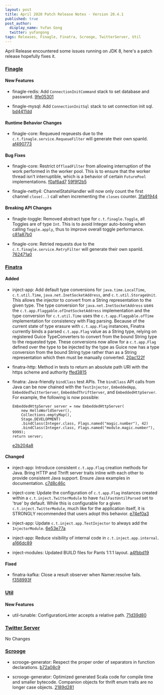 ```yaml
---
layout: post
title: April 2020 Patch Release Notes - Version 20.4.1
published: true
post_author:
  display_name: Yufan Gong
  twitter: yufangong
tags: Releases, Finagle, Finatra, Scrooge, TwitterServer, Util
---
```


April Release encountered some issues running on JDK 8, here's a patch release hopefully fixes it. 

### [Finagle](https://github.com/twitter/finagle/)

#### New Features

- finagle-redis: Add `ConnectionInitCommand` stack to set database and password.
  [9fe05301](https://github.com/twitter/finagle/commit/9fe05301e56d2cbab001e48216a1b05f5a6e5e6a)

- finagle-mysql: Add `ConnectionInitSql` stack to set connection init sql. [bd4411dd](https://github.com/twitter/finagle/commit/bd4411ddc5e6e0df6b08b78a507280b654e617b9)

#### Runtime Behavior Changes

- finagle-core: Requeued reqeuests due to the `c.t.finagle.service.RequeueFilter` will generate
  their own spanId. [af490773](https://github.com/twitter/finagle/commit/af490773a8154b848a3f596897250b57d84df5c0)

#### Bug Fixes

- finagle-core: Restrict `OffloadFilter` from allowing interruption of the work performed in the worker pool. This is to ensure that the worker thread isn't interruptible, which is a
  behavior of certain `FuturePool` implementations. [f0af6ad7](https://github.com/twitter/finagle/commit/f0af6ad7f108d294abff5ccffe0dd93beca7560d) [59f9f2b5](https://github.com/twitter/finagle/commit/59f9f2b567b54d1c70fd6a41b89235e32c43cf8a)

- finagle-netty4: ChannelStatsHandler will now only count the first channel `close(..)` call when incrementing the `closes` counter. [3fa91944](https://github.com/twitter/finagle/commit/3fa919448139f0a40c5d9156075aed6fd4aef0ee)

#### Breaking API Changes

- finagle-toggle: Removed abstract type for `c.t.finagle.Toggle`, all Toggles are of type `Int`.
  This is to avoid Integer auto-boxing when calling `Toggle.apply`, thus to improve overall toggle performance. [c81a87b0](https://github.com/twitter/finagle/commit/c81a87b0cdf9105f7b2985686331d43d4c56067e)

- finagle-core: Retried requests due to the `c.t.finagle.service.RetryFilter` will generate their
own spanId. [762471a0](https://github.com/twitter/finagle/commit/762471a02885e4981efd41a1e09e819959997ed4)

### [Finatra](https://github.com/twitter/finatra/)

#### Added

- inject-app: Add default type conversions for `java.time.LocalTime`, `c.t.util.Time`,
  `java.net.InetSocketAddress`, and `c.t.util.StorageUnit`. This allows the injector to convert from
  a String representation to the given type. The type conversion for `java.net.InetSocketAddress`
  uses the `c.t.app.Flaggable.ofInetSocketAddress` implementation and the type conversion for
  `c.t.util.Time` uses the `c.t.app.Flaggable.ofTime` implementation for consistency with Flag parsing.
  Because of the current state of type erasure with `c.t.app.Flag` instances, Finatra currently binds
  a parsed `c.t.app.Flag` value as a String type, relying on registered Guice TypeConverters to convert
  from the bound String type to the requested type. These conversions now allow for a `c.t.app.Flag`
  defined over the type to be injected by the type as Guice now has a type conversion from the bound
  String type rather than as a String representation which then must be manually converted.
  [20ac122f](https://github.com/twitter/finatra/commit/20ac122f6672bc7b4a00dd796e4cd9293f6fb949)

- finatra-http: Method in tests to return an absolute path URI with the https scheme and authority
  [ffed3815](https://github.com/twitter/finatra/commit/ffed3815797d7a6d329f995eb2d91eae801e44b2)

- finatra: Java-friendly `bindClass` test APIs. The `bindClass` API calls from Java can be
  now chained with the `TestInjector`, `EmbeddedApp`, `EmbeddedTwitterServer`,
  `EmbeddedThriftServer`, and `EmbeddedHttpServer`. For example, the following is now possible:

  ```
  EmbeddedHttpServer server = new EmbeddedHttpServer(
      new HelloWorldServer(),
      Collections.emptyMap(),
      Stage.DEVELOPMENT)
      .bindClass(Integer.class, Flags.named("magic.number"), 42)
      .bindClass(Integer.class, Flags.named("module.magic.number"), 9999);
  return server;
  ```
  [e2b204a8](https://github.com/twitter/finatra/commit/e2b204a8dd08100e354e52c5ad2a4ce550072ad1)

#### Changed

- inject-app: Introduce consistent `c.t.app.Flag` creation methods for Java. Bring HTTP and Thrift
  server traits inline with each other to provide consistent Java support. Ensure Java examples in
  documentation. [c7d8c46c](https://github.com/twitter/finatra/commit/c7d8c46c55407958da6b91899cae0748259a3376)

- inject-core: Update the configuration of `c.t.app.Flag` instances created within a `c.t.inject.TwitterModule`
  to have `failFastUntilParsed` set to 'true' by default. While this is configurable for a given
  `c.t.inject.TwitterModule`, much like for the application itself, it is STRONGLY recommended that
  users adopt this behavior. [e74ef0a3](https://github.com/twitter/finatra/commit/e74ef0a3346802939a3bcae16d2e2e0e156ef9cf)

- inject-app: Update `c.t.inject.app.TestInjector` to always add the `InjectorModule`.
  [6e53e77a](https://github.com/twitter/finatra/commit/6e53e77a3c18c1fc5e07e13157d0f6c27a213080)

- inject-app: Reduce visibility of internal code in `c.t.inject.app.internal`. [a166dc89](https://github.com/twitter/finatra/commit/a166dc89bc427e08f665bfe43ebd39eb4c27a492)

- inject-modules: Updated BUILD files for Pants 1:1:1 layout. [a4fbbd19](https://github.com/twitter/finatra/commit/a4fbbd19c07874f41c1698090f1d7b48db910139)

#### Fixed

- finatra-kafka: Close a result observer when Namer.resolve fails. [f358993f](https://github.com/twitter/finatra/commit/f358993f0aa4a54f3757de59331cc50713d82834)

### [Util](https://github.com/twitter/util/)

#### New Features

- util-tunable: ConfigurationLinter accepts a relative path. [71d39d80](https://github.com/twitter/util/commit/71d39d80621fc3ac48d9154e2bd3bc5e049c639b)

### [Twitter Server](https://github.com/twitter/twitter-server/)

No Changes

### [Scrooge](https://github.com/twitter/scrooge/)

- scrooge-generator: Respect the proper order of separators in function declarations.
  [b72a08c9](https://github.com/twitter/scrooge/commit/b72a08c9a2e284f352c68afd9f4728c1f47f196d)

- scrooge-generator: Optimized generated Scala code for compile time and smaller bytecode.
  Companion objects for thrift enum traits are no longer case objects. [2189d281](https://github.com/twitter/scrooge/commit/2189d28104dd2c558af54b614fae2e533bc9fa11)
